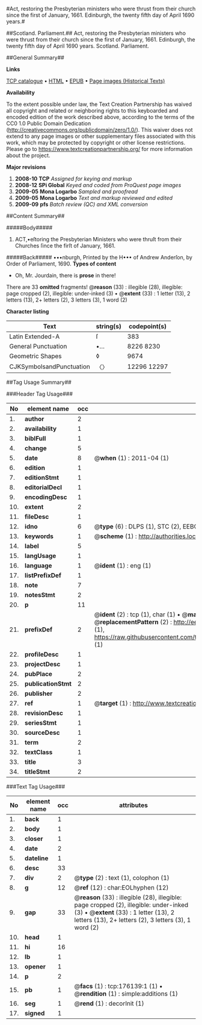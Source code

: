 #Act, restoring the Presbyterian ministers who were thrust from their church since the first of January, 1661. Edinburgh, the twenty fifth day of April 1690 years.#

##Scotland. Parliament.##
Act, restoring the Presbyterian ministers who were thrust from their church since the first of January, 1661. Edinburgh, the twenty fifth day of April 1690 years.
Scotland. Parliament.

##General Summary##

**Links**

[TCP catalogue](http://www.ota.ox.ac.uk/tcp/)  • 
[HTML](http://tei.it.ox.ac.uk/tcp/Texts-HTML/free/B05/B05227.html)  • 
[EPUB](http://tei.it.ox.ac.uk/tcp/Texts-EPUB/free/B05/B05227.epub) • 
[Page images (Historical Texts)](https://historicaltexts.jisc.ac.uk/eebo-52615027e)

**Availability**

To the extent possible under law, the Text Creation Partnership has waived all copyright and related or neighboring rights to this keyboarded and encoded edition of the work described above, according to the terms of the CC0 1.0 Public Domain Dedication (http://creativecommons.org/publicdomain/zero/1.0/). This waiver does not extend to any page images or other supplementary files associated with this work, which may be protected by copyright or other license restrictions. Please go to https://www.textcreationpartnership.org/ for more information about the project.

**Major revisions**

1. __2008-10__ __TCP__ *Assigned for keying and markup*
1. __2008-12__ __SPi Global__ *Keyed and coded from ProQuest page images*
1. __2009-05__ __Mona Logarbo__ *Sampled and proofread*
1. __2009-05__ __Mona Logarbo__ *Text and markup reviewed and edited*
1. __2009-09__ __pfs__ *Batch review (QC) and XML conversion*

##Content Summary##

#####Body#####

1. ACT,•eſtoring the Presbyterian Ministers who were thruſt from their Churches ſince the firſt of January, 1661.

#####Back#####
•••nburgh, Printed by the H••• of Andrew Anderſon, by Order of Parliament, 1690.
**Types of content**

  * Oh, Mr. Jourdain, there is **prose** in there!

There are 33 **omitted** fragments! 
 @__reason__ (33) : illegible (28), illegible: page cropped (2), illegible: under-inked (3)  •  @__extent__ (33) : 1 letter (13), 2 letters (13), 2+ letters (2), 3 letters (3), 1 word (2)

**Character listing**


|Text|string(s)|codepoint(s)|
|---|---|---|
|Latin Extended-A|ſ|383|
|General Punctuation|•…|8226 8230|
|Geometric Shapes|◊|9674|
|CJKSymbolsandPunctuation|〈〉|12296 12297|

##Tag Usage Summary##

###Header Tag Usage###

|No|element name|occ|attributes|
|---|---|---|---|
|1.|__author__|2||
|2.|__availability__|1||
|3.|__biblFull__|1||
|4.|__change__|5||
|5.|__date__|8| @__when__ (1) : 2011-04 (1)|
|6.|__edition__|1||
|7.|__editionStmt__|1||
|8.|__editorialDecl__|1||
|9.|__encodingDesc__|1||
|10.|__extent__|2||
|11.|__fileDesc__|1||
|12.|__idno__|6| @__type__ (6) : DLPS (1), STC (2), EEBO-CITATION (1), OCLC (1), VID (1)|
|13.|__keywords__|1| @__scheme__ (1) : http://authorities.loc.gov/ (1)|
|14.|__label__|5||
|15.|__langUsage__|1||
|16.|__language__|1| @__ident__ (1) : eng (1)|
|17.|__listPrefixDef__|1||
|18.|__note__|7||
|19.|__notesStmt__|2||
|20.|__p__|11||
|21.|__prefixDef__|2| @__ident__ (2) : tcp (1), char (1)  •  @__matchPattern__ (2) : ([0-9\-]+):([0-9IVX]+) (1), (.+) (1)  •  @__replacementPattern__ (2) : http://eebo.chadwyck.com/downloadtiff?vid=$1&page=$2 (1), https://raw.githubusercontent.com/textcreationpartnership/Texts/master/tcpchars.xml#$1 (1)|
|22.|__profileDesc__|1||
|23.|__projectDesc__|1||
|24.|__pubPlace__|2||
|25.|__publicationStmt__|2||
|26.|__publisher__|2||
|27.|__ref__|1| @__target__ (1) : http://www.textcreationpartnership.org/docs/. (1)|
|28.|__revisionDesc__|1||
|29.|__seriesStmt__|1||
|30.|__sourceDesc__|1||
|31.|__term__|2||
|32.|__textClass__|1||
|33.|__title__|3||
|34.|__titleStmt__|2||


###Text Tag Usage###

|No|element name|occ|attributes|
|---|---|---|---|
|1.|__back__|1||
|2.|__body__|1||
|3.|__closer__|1||
|4.|__date__|2||
|5.|__dateline__|1||
|6.|__desc__|33||
|7.|__div__|2| @__type__ (2) : text (1), colophon (1)|
|8.|__g__|12| @__ref__ (12) : char:EOLhyphen (12)|
|9.|__gap__|33| @__reason__ (33) : illegible (28), illegible: page cropped (2), illegible: under-inked (3)  •  @__extent__ (33) : 1 letter (13), 2 letters (13), 2+ letters (2), 3 letters (3), 1 word (2)|
|10.|__head__|1||
|11.|__hi__|16||
|12.|__lb__|1||
|13.|__opener__|1||
|14.|__p__|2||
|15.|__pb__|1| @__facs__ (1) : tcp:176139:1 (1)  •  @__rendition__ (1) : simple:additions (1)|
|16.|__seg__|1| @__rend__ (1) : decorInit (1)|
|17.|__signed__|1||
